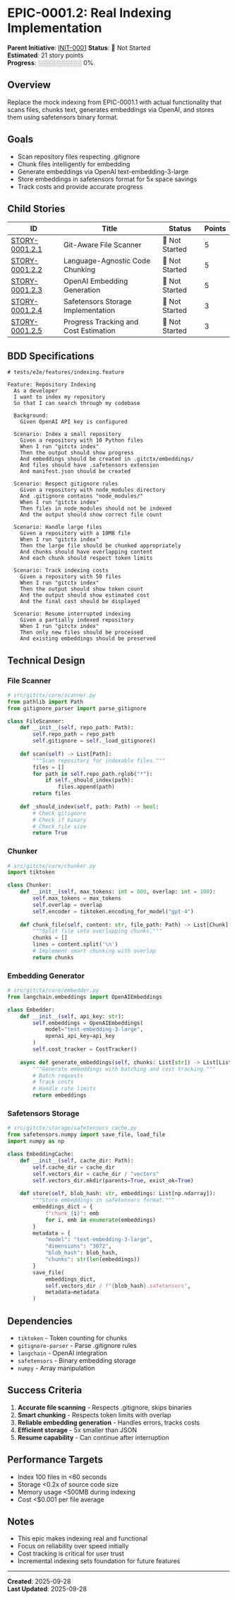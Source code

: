 # EPIC-0001.2: Real Indexing Implementation

**Parent Initiative**: [INIT-0001](../README.md)
**Status**: 🔵 Not Started  
**Estimated**: 21 story points  
**Progress**: ░░░░░░░░░░ 0%

## Overview

Replace the mock indexing from EPIC-0001.1 with actual functionality that scans files, chunks text, generates embeddings via OpenAI, and stores them using safetensors binary format.

## Goals

- Scan repository files respecting .gitignore
- Chunk files intelligently for embedding
- Generate embeddings via OpenAI text-embedding-3-large
- Store embeddings in safetensors format for 5x space savings
- Track costs and provide accurate progress

## Child Stories

| ID | Title | Status | Points |
|----|-------|--------|--------|
| [STORY-0001.2.1](.././active/STORY-0001.2.1.md) | Git-Aware File Scanner | 🔵 Not Started | 5 |
| [STORY-0001.2.2](.././active/STORY-0001.2.2.md) | Language-Agnostic Code Chunking | 🔵 Not Started | 5 |
| [STORY-0001.2.3](.././active/STORY-0001.2.3.md) | OpenAI Embedding Generation | 🔵 Not Started | 5 |
| [STORY-0001.2.4](.././active/STORY-0001.2.4.md) | Safetensors Storage Implementation | 🔵 Not Started | 3 |
| [STORY-0001.2.5](.././active/STORY-0001.2.5.md) | Progress Tracking and Cost Estimation | 🔵 Not Started | 3 |

## BDD Specifications

```gherkin
# tests/e2e/features/indexing.feature

Feature: Repository Indexing
  As a developer
  I want to index my repository
  So that I can search through my codebase

  Background:
    Given OpenAI API key is configured

  Scenario: Index a small repository
    Given a repository with 10 Python files
    When I run "gitctx index"
    Then the output should show progress
    And embeddings should be created in .gitctx/embeddings/
    And files should have .safetensors extension
    And manifest.json should be created

  Scenario: Respect gitignore rules
    Given a repository with node_modules directory
    And .gitignore contains "node_modules/"
    When I run "gitctx index"
    Then files in node_modules should not be indexed
    And the output should show correct file count

  Scenario: Handle large files
    Given a repository with a 10MB file
    When I run "gitctx index"
    Then the large file should be chunked appropriately
    And chunks should have overlapping content
    And each chunk should respect token limits

  Scenario: Track indexing costs
    Given a repository with 50 files
    When I run "gitctx index"
    Then the output should show token count
    And the output should show estimated cost
    And the final cost should be displayed

  Scenario: Resume interrupted indexing
    Given a partially indexed repository
    When I run "gitctx index"
    Then only new files should be processed
    And existing embeddings should be preserved
```

## Technical Design

### File Scanner

```python
# src/gitctx/core/scanner.py
from pathlib import Path
from gitignore_parser import parse_gitignore

class FileScanner:
    def __init__(self, repo_path: Path):
        self.repo_path = repo_path
        self.gitignore = self._load_gitignore()
    
    def scan(self) -> List[Path]:
        """Scan repository for indexable files."""
        files = []
        for path in self.repo_path.rglob("*"):
            if self._should_index(path):
                files.append(path)
        return files
    
    def _should_index(self, path: Path) -> bool:
        # Check gitignore
        # Check if binary
        # Check file size
        return True
```

### Chunker

```python
# src/gitctx/core/chunker.py
import tiktoken

class Chunker:
    def __init__(self, max_tokens: int = 800, overlap: int = 100):
        self.max_tokens = max_tokens
        self.overlap = overlap
        self.encoder = tiktoken.encoding_for_model("gpt-4")
    
    def chunk_file(self, content: str, file_path: Path) -> List[Chunk]:
        """Split file into overlapping chunks."""
        chunks = []
        lines = content.split('\n')
        # Implement smart chunking with overlap
        return chunks
```

### Embedding Generator

```python
# src/gitctx/core/embedder.py
from langchain.embeddings import OpenAIEmbeddings

class Embedder:
    def __init__(self, api_key: str):
        self.embeddings = OpenAIEmbeddings(
            model="text-embedding-3-large",
            openai_api_key=api_key
        )
        self.cost_tracker = CostTracker()
    
    async def generate_embeddings(self, chunks: List[str]) -> List[List[float]]:
        """Generate embeddings with batching and cost tracking."""
        # Batch requests
        # Track costs
        # Handle rate limits
        return embeddings
```

### Safetensors Storage

```python
# src/gitctx/storage/safetensors_cache.py
from safetensors.numpy import save_file, load_file
import numpy as np

class EmbeddingCache:
    def __init__(self, cache_dir: Path):
        self.cache_dir = cache_dir
        self.vectors_dir = cache_dir / "vectors"
        self.vectors_dir.mkdir(parents=True, exist_ok=True)
    
    def store(self, blob_hash: str, embeddings: List[np.ndarray]):
        """Store embeddings in safetensors format."""
        embeddings_dict = {
            f"chunk_{i}": emb 
            for i, emb in enumerate(embeddings)
        }
        metadata = {
            "model": "text-embedding-3-large",
            "dimensions": "3072",
            "blob_hash": blob_hash,
            "chunks": str(len(embeddings))
        }
        save_file(
            embeddings_dict,
            self.vectors_dir / f"{blob_hash}.safetensors",
            metadata=metadata
        )
```

## Dependencies

- `tiktoken` - Token counting for chunks
- `gitignore-parser` - Parse .gitignore rules
- `langchain` - OpenAI integration
- `safetensors` - Binary embedding storage
- `numpy` - Array manipulation

## Success Criteria

1. **Accurate file scanning** - Respects .gitignore, skips binaries
2. **Smart chunking** - Respects token limits with overlap
3. **Reliable embedding generation** - Handles errors, tracks costs
4. **Efficient storage** - 5x smaller than JSON
5. **Resume capability** - Can continue after interruption

## Performance Targets

- Index 100 files in <60 seconds
- Storage <0.2x of source code size
- Memory usage <500MB during indexing
- Cost <$0.001 per file average

## Notes

- This epic makes indexing real and functional
- Focus on reliability over speed initially
- Cost tracking is critical for user trust
- Incremental indexing sets foundation for future features

---

**Created**: 2025-09-28  
**Last Updated**: 2025-09-28
